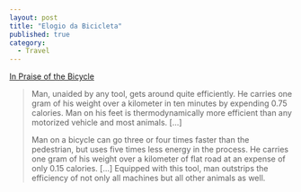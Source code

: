 ```yaml
---
layout: post
title: "Elogio da Bicicleta"
published: true
category:
  - Travel
---
```


[In Praise of the Bicycle]

> Man, unaided by any tool, gets around quite efficiently. He carries
> one gram of his weight over a kilometer in ten minutes by expending
> 0.75 calories. Man on his feet is thermodynamically more efficient
> than any motorized vehicle and most animals. \[...\]
>
> Man on a bicycle can go three or four times faster than the
> pedestrian, but uses five times less energy in the process. He carries
> one gram of his weight over a kilometer of flat road at an expense of
> only 0.15 calories. \[...\] Equipped with this tool, man outstrips the
> efficiency of not only all machines but all other animals as well.

  [In Praise of the Bicycle]: http://danenet.wicip.org/bcp/in_praise_of.html
    "In Praise of the Bicycle"

